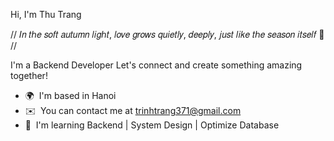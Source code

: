Hi, I'm Thu Trang 

// 𝐼𝑛 𝑡ℎ𝑒 𝑠𝑜𝑓𝑡 𝑎𝑢𝑡𝑢𝑚𝑛 𝑙𝑖𝑔ℎ𝑡, 𝑙𝑜𝑣𝑒 𝑔𝑟𝑜𝑤𝑠 𝑞𝑢𝑖𝑒𝑡𝑙𝑦, 𝑑𝑒𝑒𝑝𝑙𝑦, 𝑗𝑢𝑠𝑡 𝑙𝑖𝑘𝑒 𝑡ℎ𝑒 𝑠𝑒𝑎𝑠𝑜𝑛 𝑖𝑡𝑠𝑒𝑙𝑓 🍂 //

I'm a Backend Developer
Let's connect and create something amazing together!

* 🌍  I'm based in Hanoi
* ✉️  You can contact me at [trinhtrang371@gmail.com](mailto:trinhtrang371@gmail.com)
* 🧠  I'm learning Backend | System Design | Optimize Database
